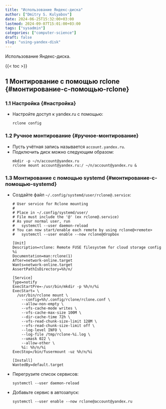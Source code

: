 ```yaml
---
title: "Использование Яндекс-диска"
author: ["Dmitry S. Kulyabov"]
date: 2024-06-25T15:32:00+03:00
lastmod: 2024-09-07T15:01:00+03:00
tags: ["sysadmin"]
categories: ["computer-science"]
draft: false
slug: "using-yandex-disk"
---
```


Использование Яндекс-диска.

<!--more-->

{{< toc >}}


## <span class="section-num">1</span> Монтирование с помощью rclone {#монтирование-с-помощью-rclone}


### <span class="section-num">1.1</span> Настройка {#настройка}

-   Настройте доступ к yandex.ru с помощью:
    ```shell
    rclone config
    ```


### <span class="section-num">1.2</span> Ручное монтирование {#ручное-монтирование}

-   Пусть учётная запись называется `account.yandex.ru`.
-   Подключить диск можно следующим образом:
    ```shell
    mkdir -p ~/n/account@yandex.ru
    rclone mount account@yandex.ru:/ ~/n/account@yandex.ru &
    ```


### <span class="section-num">1.3</span> Монтирование с помощью systemd {#монтирование-с-помощью-systemd}

-   Создайте файл `~/.config/systemd/user/rclone@.service`:
    ```shell
    # User service for Rclone mounting
    #
    # Place in ~/.config/systemd/user/
    # File must include the '@' (ex rclone@.service)
    # As your normal user, run
    #   systemctl --user daemon-reload
    # You can now start/enable each remote by using rclone@<remote>
    #   systemctl --user enable --now rclone@dropbox

    [Unit]
    Description=rclone: Remote FUSE filesystem for cloud storage config %i
    Documentation=man:rclone(1)
    After=network-online.target
    Wants=network-online.target
    AssertPathIsDirectory=%h/n/

    [Service]
    Type=notify
    ExecStartPre=-/usr/bin/mkdir -p %h/n/%i
    ExecStart= \
      /usr/bin/rclone mount \
        --config=%h/.config/rclone/rclone.conf \
        --allow-non-empty \
        --vfs-cache-mode writes \
        --vfs-cache-max-size 100M \
        --dir-cache-time 72h \
        --vfs-read-chunk-size-limit 128M \
        --vfs-read-chunk-size-limit off \
        --log-level INFO \
        --log-file /tmp/rclone-%i.log \
        --umask 022 \
        --allow-other \
        %i: %h/n/%i
    ExecStop=/bin/fusermount -uz %h/n/%i

    [Install]
    WantedBy=default.target
    ```
-   Перегрузите список сервисов:
    ```shell
    systemctl --user daemon-reload
    ```
-   Добавьте сервис в автозапуск:
    ```shell
    systemctl --user enable --now rclone@account@yandex.ru
    ```
